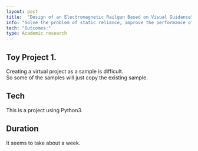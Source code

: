 ```yaml
---
layout: post
title:  "Design of an Electromagnetic Railgun Based on Visual Guidance"
info: "Solve the problem of static reliance, improve the performance of visual SLAM system"
tech: "Outcomes:"
type: Academic research
---
```


## Toy Project 1.
Creating a virtual project as a sample is difficult.  
So some of the samples will just copy the existing sample.  


## Tech
This is a project using Python3.  


## Duration
It seems to take about a week.
